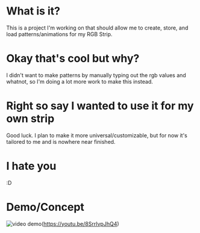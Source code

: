 # What is it?
This is a project I'm working on that should allow me to create, store, and load patterns/animations for my RGB Strip.

# Okay that's cool but why?
I didn't want to make patterns by manually typing out the rgb values and whatnot, so I'm doing a lot more work to make this instead.

# Right so say I wanted to use it for my own strip
Good luck. I plan to make it more universal/customizable, but for now it's tailored to me and is nowhere near finished.

# I hate you
:D

# Demo/Concept
![video demo](demo.gif)(https://youtu.be/8SrrIvpJhQ4)